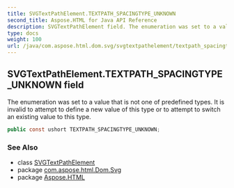 ```yaml
---
title: SVGTextPathElement.TEXTPATH_SPACINGTYPE_UNKNOWN
second_title: Aspose.HTML for Java API Reference
description: SVGTextPathElement field. The enumeration was set to a value that is not one of predefined types. It is invalid to attempt to define a new value of this type or to attempt to switch an existing value to this type
type: docs
weight: 100
url: /java/com.aspose.html.dom.svg/svgtextpathelement/textpath_spacingtype_unknown/
---
```

## SVGTextPathElement.TEXTPATH_SPACINGTYPE_UNKNOWN field

The enumeration was set to a value that is not one of predefined types. It is invalid to attempt to define a new value of this type or to attempt to switch an existing value to this type.

```java
public const ushort TEXTPATH_SPACINGTYPE_UNKNOWN;
```

### See Also

* class [SVGTextPathElement](../)
* package [com.aspose.html.Dom.Svg](../../svgtextpathelement/)
* package [Aspose.HTML](../../../)
